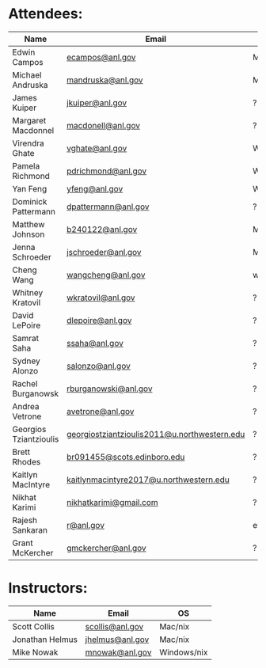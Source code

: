 Attendees:
====
|Name   | Email  |OS   |
|---|---|---|
|Edwin Campos |ecampos@anl.gov| Mac|
|Michael Andruska|mandruska@anl.gov |  Mac|
|James Kuiper| jkuiper@anl.gov|?|
|Margaret Macdonnel| macdonell@anl.gov|? |
|Virendra Ghate| vghate@anl.gov| Windows/Nix |
|Pamela Richmond| pdrichmond@anl.gov| Windows|
|Yan Feng| yfeng@anl.gov| Windows|
|Dominick Pattermann| dpattermann@anl.gov| ? |
|Matthew Johnson| b240122@anl.gov| Mac |
|Jenna Schroeder|jschroeder@anl.gov|Mac |
|Cheng Wang| wangcheng@anl.gov |windows/nix |
|Whitney Kratovil | wkratovil@anl.gov |? |
|David LePoire |dlepoire@anl.gov| ?|
|Samrat Saha | ssaha@anl.gov | ?|
|Sydney Alonzo|  salonzo@anl.gov |?|
|Rachel Burganowsk|  rburganowski@anl.gov|?|
|Andrea Vetrone|  avetrone@anl.gov|?|
|Georgios  Tziantzioulis |georgiostziantzioulis2011@u.northwestern.edu|?|
|Brett Rhodes |br091455@scots.edinboro.edu|?|
|Kaitlyn MacIntyre |kaitlynmacintyre2017@u.northwestern.edu|?|
|Nikhat Karimi  |nikhatkarimi@gmail.com|?|
|Rajesh Sankaran| r@anl.gov | everything|
|Grant McKercher|gmckercher@anl.gov|?|

Instructors:
====
|Name   | Email  |OS   |
|---|---|---|
|Scott Collis |scollis@anl.gov| Mac/nix|
|Jonathan Helmus |jhelmus@anl.gov| Mac/nix|
|Mike Nowak|mnowak@anl.gov|Windows/nix|
